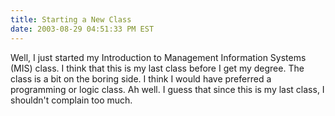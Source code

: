 ```yaml
---
title: Starting a New Class
date: 2003-08-29 04:51:33 PM EST
---
```


Well, I just started my Introduction to Management Information Systems (MIS) class. I think that this is my last class before I get my degree. The class is a bit on the boring side. I think I would have preferred a programming or logic class. Ah well. I guess that since this is my last class, I shouldn't complain too much.